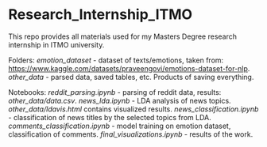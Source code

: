 # Research_Internship_ITMO
This repo provides all materials used for my Masters Degree research internship in ITMO university.

Folders:
*emotion_dataset* - dataset of texts/emotions, taken from: https://www.kaggle.com/datasets/praveengovi/emotions-dataset-for-nlp.
*other_data* - parsed data, saved tables, etc. Products of saving everything.

Notebooks:
*reddit_parsing.ipynb* - parsing of reddit data, results: *other_data/data.csv*.
*news_lda.ipynb* - LDA analysis of news topics. *other_data/ldavis.html* contains visualized results.
*news_classification.ipynb* - classification of news titles by the selected topics from LDA.
*comments_classification.ipynb* - model training on emotion dataset, classification of comments.
*final_visualizations.ipynb* - results of the work.
